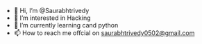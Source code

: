 - 👋 Hi, I’m @Saurabhtrivedy
- 👀 I’m interested in Hacking
- 🌱 I’m currently learning cand python 
- 📫 How to reach me offcial on saurabhtrivedy0502@gmail.com

<!---
Saurabhtrivedy/Saurabhtrivedy is a ✨ special ✨ repository because its `README.md` (this file) appears on your GitHub profile.
You can click the Preview link to take a look at your changes.
--->

